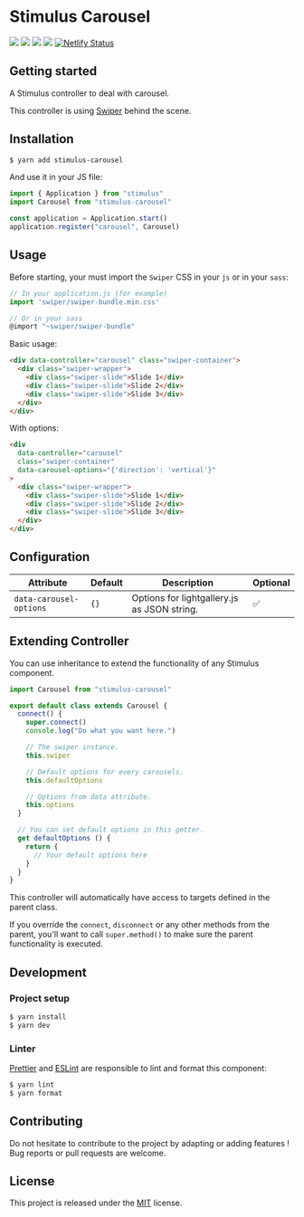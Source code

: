 # Stimulus Carousel

[![](https://img.shields.io/npm/dt/stimulus-carousel.svg)](https://www.npmjs.com/package/stimulus-carousel)
[![](https://img.shields.io/npm/v/stimulus-carousel.svg)](https://www.npmjs.com/package/stimulus-carousel)
[![](https://github.com/stimulus-components/stimulus-carousel/workflows/Lint/badge.svg)](https://github.com/stimulus-components/stimulus-carousel)
[![](https://img.shields.io/github/license/stimulus-components/stimulus-carousel.svg)](https://github.com/stimulus-components/stimulus-carousel)
[![Netlify Status](https://api.netlify.com/api/v1/badges/a6137aa0-bbbc-401d-81cc-4677a91fe581/deploy-status)](https://stimulus-carousel.netlify.com)

## Getting started

A Stimulus controller to deal with carousel.

This controller is using [Swiper](https://swiperjs.com/) behind the scene.

## Installation

```bash
$ yarn add stimulus-carousel
```

And use it in your JS file:
```js
import { Application } from "stimulus"
import Carousel from "stimulus-carousel"

const application = Application.start()
application.register("carousel", Carousel)
```

## Usage

Before starting, your must import the `Swiper` CSS in your `js` or in your `sass`:

```js
// In your application.js (for example)
import 'swiper/swiper-bundle.min.css'

// Or in your sass
@import "~swiper/swiper-bundle"
```

Basic usage:
```html
<div data-controller="carousel" class="swiper-container">
  <div class="swiper-wrapper">
    <div class="swiper-slide">Slide 1</div>
    <div class="swiper-slide">Slide 2</div>
    <div class="swiper-slide">Slide 3</div>
  </div>
</div>
```

With options:
```html
<div
  data-controller="carousel"
  class="swiper-container"
  data-carousel-options="{'direction': 'vertical'}"
>
  <div class="swiper-wrapper">
    <div class="swiper-slide">Slide 1</div>
    <div class="swiper-slide">Slide 2</div>
    <div class="swiper-slide">Slide 3</div>
  </div>
</div>
```

## Configuration

| Attribute | Default | Description | Optional |
| --------- | ------- | ----------- | -------- |
| `data-carousel-options` | `{}` | Options for lightgallery.js as JSON string. | ✅ |

## Extending Controller

You can use inheritance to extend the functionality of any Stimulus component.
```js
import Carousel from "stimulus-carousel"

export default class extends Carousel {
  connect() {
    super.connect()
    console.log("Do what you want here.")

    // The swiper instance.
    this.swiper

    // Default options for every carousels.
    this.defaultOptions

    // Options from data attribute.
    this.options
  }

  // You can set default options in this getter.
  get defaultOptions () {
    return {
      // Your default options here
    }
  }
}
```

This controller will automatically have access to targets defined in the parent class.

If you override the `connect`, `disconnect` or any other methods from the parent, you'll want to call `super.method()` to make sure the parent functionality is executed.

## Development

### Project setup
```bash
$ yarn install
$ yarn dev
```

### Linter
[Prettier](https://prettier.io/) and [ESLint](https://eslint.org/) are responsible to lint and format this component:
```bash
$ yarn lint
$ yarn format
```

## Contributing

Do not hesitate to contribute to the project by adapting or adding features ! Bug reports or pull requests are welcome.

## License

This project is released under the [MIT](http://opensource.org/licenses/MIT) license.
